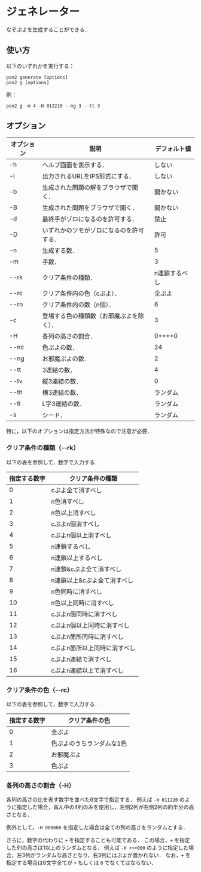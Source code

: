 # ジェネレーター

なぞぷよを生成することができる．

## 使い方

以下のいずれかを実行する：

```shell
pon2 generate [options]
pon2 g [options]
```

例：

```shell
pon2 g -m 4 -H 012210 --ng 3 --tt 3
```

## オプション

| オプション | 説明                                       | デフォルト値  |
| ---------- | ------------------------------------------ | ------------- |
| -h         | ヘルプ画面を表示する．                     | しない        |
| -i         | 出力されるURLをIPS形式にする．             | しない        |
| -b         | 生成された問題の解をブラウザで開く．       | 開かない      |
| -B         | 生成された問題をブラウザで開く．           | 開かない      |
| -d         | 最終手がゾロになるのを許可する．           | 禁止          |
| -D         | いずれかのツモがゾロになるのを許可する．   | 許可          |
| -n         | 生成する数．                               | 5             |
| -m         | 手数．                                     | 3             |
| --rk       | クリア条件の種類．                         | n連鎖するべし |
| --rc       | クリア条件内の色（cぷよ）．                | 全ぷよ        |
| --rn       | クリア条件内の数（n個）．                  | 6             |
| -c         | 登場する色の種類数（お邪魔ぷよを除く）．   | 3             |
| -H         | 各列の高さの割合．                         | 0++++0        |
| --nc       | 色ぷよの数．                               | 24            |
| --ng       | お邪魔ぷよの数．                           | 2             |
| --tt       | 3連結の数．                                | 4             |
| --tv       | 縦3連結の数．                              | 0             |
| --th       | 横3連結の数．                              | ランダム      |
| --tl       | L字3連結の数．                             | ランダム      |
| -s         | シード．                                   | ランダム      |

特に，以下のオプションは指定方法が特殊なので注意が必要．

### クリア条件の種類（--rk）

以下の表を参照して，数字で入力する．

| 指定する数字 | クリア条件の種類             |
| ------------ | ---------------------------- |
| 0            | cぷよ全て消すべし            |
| 1            | n色消すべし                  |
| 2            | n色以上消すべし              |
| 3            | cぷよn個消すべし             |
| 4            | cぷよn個以上消すべし         |
| 5            | n連鎖するべし                |
| 6            | n連鎖以上するべし            |
| 7            | n連鎖&cぷよ全て消すべし      |
| 8            | n連鎖以上&cぷよ全て消すべし  |
| 9            | n色同時に消すべし            |
| 10           | n色以上同時に消すべし        |
| 11           | cぷよn個同時に消すべし       |
| 12           | cぷよn個以上同時に消すべし   |
| 13           | cぷよn箇所同時に消すべし     |
| 14           | cぷよn箇所以上同時に消すべし |
| 15           | cぷよn連結で消すべし         |
| 16           | cぷよn連結以上で消すべし     |

### クリア条件の色（--rc）

以下の表を参照して，数字で入力する．

| 指定する数字 | クリア条件の色            |
| ------------ | ------------------------- |
| 0            | 全ぷよ                    |
| 1            | 色ぷよのうちランダムな1色 |
| 2            | お邪魔ぷよ                |
| 3            | 色ぷよ                    |

### 各列の高さの割合（-H）

各列の高さの比を表す数字を並べた6文字で指定する．
例えば `-H 011220` のように指定した場合，真ん中の4列のみを使用し，左側2列が右側2列の約半分の高さとなる．

例外として，`-H 000000` を指定した場合は全ての列の高さをランダムとする．

さらに，数字の代わりに `+` を指定することも可能である．
この場合，`+` を指定した列の高さは1以上のランダムとなる．
例えば `-H +++000` のように指定した場合，左3列がランダムな高さとなり，右3列にはぷよが置かれない．
なお，`+` を指定する場合は6文字全てが `+` もしくは `0` でなくてはならない．